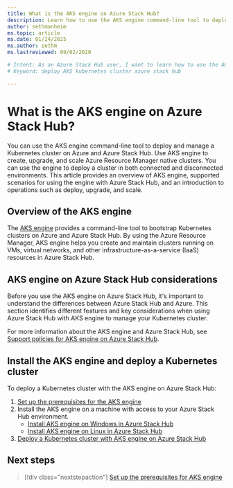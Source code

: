 ```yaml
---
title: What is the AKS engine on Azure Stack Hub? 
description: Learn how to use the AKS engine command-line tool to deploy and manage a Kubernetes cluster on Azure and Azure Stack Hub. 
author: sethmanheim
ms.topic: article
ms.date: 01/24/2025
ms.author: sethm
ms.lastreviewed: 09/02/2020

# Intent: As an Azure Stack Hub user, I want to learn how to use the AKS engine command-line so that I can deploy and manage a Kubernetes cluster on Azure and Azure Stack Hub.
# Keyword: deploy AKS kubernetes cluster azure stack hub

---
```



# What is the AKS engine on Azure Stack Hub?

You can use the AKS engine command-line tool to deploy and manage a Kubernetes cluster on Azure and Azure Stack Hub. Use AKS engine to create, upgrade, and scale Azure Resource Manager native clusters. You can use the engine to deploy a cluster in both connected and disconnected environments. This article provides an overview of AKS engine, supported scenarios for using the engine with Azure Stack Hub, and an introduction to operations such as deploy, upgrade, and scale.

## Overview of the AKS engine

The [AKS engine](https://github.com/Azure/aks-engine) provides a command-line tool to bootstrap Kubernetes clusters on Azure and Azure Stack Hub. By using the Azure Resource Manager, AKS engine helps you create and maintain clusters running on VMs, virtual networks, and other infrastructure-as-a-service (IaaS) resources in Azure Stack Hub.

## AKS engine on Azure Stack Hub considerations

Before you use the AKS engine on Azure Stack Hub, it's important to understand the differences between Azure Stack Hub and Azure. This section identifies different features and key considerations when using Azure Stack Hub with AKS engine to manage your Kubernetes cluster.

For more information about the AKS engine and Azure Stack Hub, see [Support policies for AKS engine on Azure Stack Hub](azure-stack-kubernetes-aks-engine-support.md).

## Install the AKS engine and deploy a Kubernetes cluster

To deploy a Kubernetes cluster with the AKS engine on Azure Stack Hub:

1. [Set up the prerequisites for the AKS engine](azure-stack-kubernetes-aks-engine-set-up.md)
1. Install the AKS engine on a machine with access to your Azure Stack Hub environment.
     - [Install AKS engine on Windows in Azure Stack Hub](azure-stack-kubernetes-aks-engine-deploy-windows.md)
     - [Install AKS engine on Linux in Azure Stack Hub](azure-stack-kubernetes-aks-engine-deploy-linux.md)
1. [Deploy a Kubernetes cluster with AKS engine on Azure Stack Hub](azure-stack-kubernetes-aks-engine-deploy-cluster.md)

## Next steps

> [!div class="nextstepaction"]
> [Set up the prerequisites for AKS engine](azure-stack-kubernetes-aks-engine-set-up.md)
